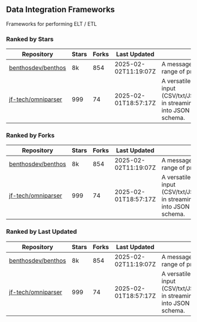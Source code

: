 ## Data Integration Frameworks

Frameworks for performing ELT / ETL

### Ranked by Stars

| Repository | Stars | Forks | Last Updated | Description | 
|------------|-------|-------|--------------|-------------|
| [benthosdev/benthos](https://github.com/benthosdev/benthos) | 8k | 854 | 2025-02-02T11:19:07Z |  A message streaming bridge between a range of protocols. |
| [jf-tech/omniparser](https://github.com/jf-tech/omniparser) | 999 | 74 | 2025-02-01T18:57:17Z |  A versatile ETL library that parses text input (CSV/txt/JSON/XML/EDI/X12/EDIFACT/etc) in streaming fashion and transforms data into JSON output using data-driven schema. |

### Ranked by Forks

| Repository | Stars | Forks | Last Updated | Description | 
|------------|-------|-------|--------------|-------------|
| [benthosdev/benthos](https://github.com/benthosdev/benthos) | 8k | 854 | 2025-02-02T11:19:07Z |  A message streaming bridge between a range of protocols. |
| [jf-tech/omniparser](https://github.com/jf-tech/omniparser) | 999 | 74 | 2025-02-01T18:57:17Z |  A versatile ETL library that parses text input (CSV/txt/JSON/XML/EDI/X12/EDIFACT/etc) in streaming fashion and transforms data into JSON output using data-driven schema. |

### Ranked by Last Updated

| Repository | Stars | Forks | Last Updated | Description | 
|------------|-------|-------|--------------|-------------|
| [benthosdev/benthos](https://github.com/benthosdev/benthos) | 8k | 854 | 2025-02-02T11:19:07Z |  A message streaming bridge between a range of protocols. |
| [jf-tech/omniparser](https://github.com/jf-tech/omniparser) | 999 | 74 | 2025-02-01T18:57:17Z |  A versatile ETL library that parses text input (CSV/txt/JSON/XML/EDI/X12/EDIFACT/etc) in streaming fashion and transforms data into JSON output using data-driven schema. |

